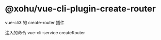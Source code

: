 # @xohu/vue-cli-plugin-create-router

vue-cli3 的 create-router 插件

注入的命令
vue-cli-service createRouter